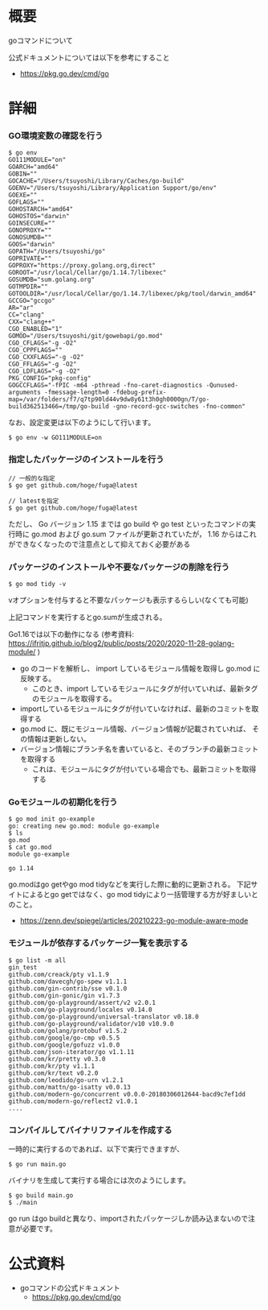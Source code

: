 # 概要
goコマンドについて

公式ドキュメントについては以下を参考にすること
- https://pkg.go.dev/cmd/go

# 詳細

### GO環境変数の確認を行う
```
$ go env
GO111MODULE="on"
GOARCH="amd64"
GOBIN=""
GOCACHE="/Users/tsuyoshi/Library/Caches/go-build"
GOENV="/Users/tsuyoshi/Library/Application Support/go/env"
GOEXE=""
GOFLAGS=""
GOHOSTARCH="amd64"
GOHOSTOS="darwin"
GOINSECURE=""
GONOPROXY=""
GONOSUMDB=""
GOOS="darwin"
GOPATH="/Users/tsuyoshi/go"
GOPRIVATE=""
GOPROXY="https://proxy.golang.org,direct"
GOROOT="/usr/local/Cellar/go/1.14.7/libexec"
GOSUMDB="sum.golang.org"
GOTMPDIR=""
GOTOOLDIR="/usr/local/Cellar/go/1.14.7/libexec/pkg/tool/darwin_amd64"
GCCGO="gccgo"
AR="ar"
CC="clang"
CXX="clang++"
CGO_ENABLED="1"
GOMOD="/Users/tsuyoshi/git/gowebapi/go.mod"
CGO_CFLAGS="-g -O2"
CGO_CPPFLAGS=""
CGO_CXXFLAGS="-g -O2"
CGO_FFLAGS="-g -O2"
CGO_LDFLAGS="-g -O2"
PKG_CONFIG="pkg-config"
GOGCCFLAGS="-fPIC -m64 -pthread -fno-caret-diagnostics -Qunused-arguments -fmessage-length=0 -fdebug-prefix-map=/var/folders/f7/q7tp90ld44v9dw8y61t3h0gh0000gn/T/go-build362513466=/tmp/go-build -gno-record-gcc-switches -fno-common"
```

なお、設定変更は以下のようにして行います。
```
$ go env -w GO111MODULE=on
```

### 指定したパッケージのインストールを行う

```
// 一般的な指定
$ go get github.com/hoge/fuga@latest

// latestを指定
$ go get github.com/hoge/fuga@latest
```

ただし、 Go バージョン 1.15 までは go build や go test といったコマンドの実行時に go.mod および go.sum ファイルが更新されていたが， 1.16 からはこれができなくなったので注意点として抑えておく必要がある

### パッケージのインストールや不要なパッケージの削除を行う
```
$ go mod tidy -v
```
vオプションを付与すると不要なパッケージも表示するらしい(なくても可能)

上記コマンドを実行するとgo.sumが生成される。


Go1.16では以下の動作になる (参考資料: https://ifritjp.github.io/blog2/public/posts/2020/2020-11-28-golang-module/ )
- go のコードを解析し、 import しているモジュール情報を取得し go.mod に反映する。
  - このとき、import しているモジュールにタグが付いていれば、最新タグのモジュールを取得する。
- importしているモジュールにタグが付いていなければ、最新のコミットを取得する
- go.mod に、既にモジュール情報、バージョン情報が記載されていれば、 その情報は更新しない。
- バージョン情報にブランチ名を書いていると、そのブランチの最新コミットを取得する
  - これは、モジュールにタグが付いている場合でも、最新コミットを取得する


### Goモジュールの初期化を行う
```
$ go mod init go-example
go: creating new go.mod: module go-example
$ ls
go.mod
$ cat go.mod 
module go-example

go 1.14
```

go.modはgo getやgo mod tidyなどを実行した際に動的に更新される。
下記サイトによるとgo getではなく、go mod tidyにより一括管理する方が好ましいとのこと。
- https://zenn.dev/spiegel/articles/20210223-go-module-aware-mode


### モジュールが依存するパッケージ一覧を表示する

```
$ go list -m all
gin_test
github.com/creack/pty v1.1.9
github.com/davecgh/go-spew v1.1.1
github.com/gin-contrib/sse v0.1.0
github.com/gin-gonic/gin v1.7.3
github.com/go-playground/assert/v2 v2.0.1
github.com/go-playground/locales v0.14.0
github.com/go-playground/universal-translator v0.18.0
github.com/go-playground/validator/v10 v10.9.0
github.com/golang/protobuf v1.5.2
github.com/google/go-cmp v0.5.5
github.com/google/gofuzz v1.0.0
github.com/json-iterator/go v1.1.11
github.com/kr/pretty v0.3.0
github.com/kr/pty v1.1.1
github.com/kr/text v0.2.0
github.com/leodido/go-urn v1.2.1
github.com/mattn/go-isatty v0.0.13
github.com/modern-go/concurrent v0.0.0-20180306012644-bacd9c7ef1dd
github.com/modern-go/reflect2 v1.0.1
....
```

### コンパイルしてバイナリファイルを作成する

一時的に実行するのであれば、以下で実行できますが、
```
$ go run main.go
```

バイナリを生成して実行する場合には次のようにします。
```
$ go build main.go
$ ./main
```

go run はgo buildと異なり、importされたパッケージしか読み込まないので注意が必要です。

# 公式資料
- goコマンドの公式ドキュメント
  - https://pkg.go.dev/cmd/go
